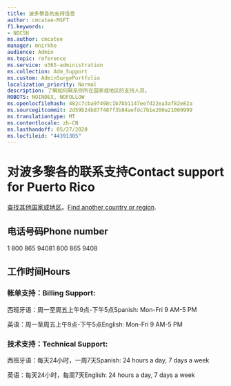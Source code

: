 ```yaml
---
title: 波多黎各的支持信息
author: cmcatee-MSFT
f1.keywords:
- NOCSH
ms.author: cmcatee
manager: mnirkhe
audience: Admin
ms.topic: reference
ms.service: o365-administration
ms.collection: Adm_Support
ms.custom: AdminSurgePortfolio
localization_priority: Normal
description: 了解如何联系你所在国家或地区的支持人员。
ROBOTS: NOINDEX, NOFOLLOW
ms.openlocfilehash: 482c7cba9f498c1b7bb1147ee7d22ea3af82e82a
ms.sourcegitcommit: 2d59b24b877487f3b84aefdc7b1e200a21009999
ms.translationtype: MT
ms.contentlocale: zh-CN
ms.lasthandoff: 05/27/2020
ms.locfileid: "44391305"
---
```

# <a name="contact-support-for-puerto-rico"></a><span data-ttu-id="9aaf9-103">对波多黎各的联系支持</span><span class="sxs-lookup"><span data-stu-id="9aaf9-103">Contact support for Puerto Rico</span></span>

<span data-ttu-id="9aaf9-104">[查找其他国家或地区](../contact-support-for-business-products.md)。</span><span class="sxs-lookup"><span data-stu-id="9aaf9-104">[Find another country or region](../contact-support-for-business-products.md).</span></span>

## <a name="phone-number"></a><span data-ttu-id="9aaf9-105">电话号码</span><span class="sxs-lookup"><span data-stu-id="9aaf9-105">Phone number</span></span>
<span data-ttu-id="9aaf9-106">1 800 865 9408</span><span class="sxs-lookup"><span data-stu-id="9aaf9-106">1 800 865 9408</span></span>

## <a name="hours"></a><span data-ttu-id="9aaf9-107">工作时间</span><span class="sxs-lookup"><span data-stu-id="9aaf9-107">Hours</span></span>
### <a name="billing-support"></a><span data-ttu-id="9aaf9-108">帐单支持：</span><span class="sxs-lookup"><span data-stu-id="9aaf9-108">Billing Support:</span></span>

<span data-ttu-id="9aaf9-109">西班牙语：周一至周五上午9点-下午5点</span><span class="sxs-lookup"><span data-stu-id="9aaf9-109">Spanish: Mon-Fri 9 AM-5 PM</span></span>

<span data-ttu-id="9aaf9-110">英语：周一至周五上午9点-下午5点</span><span class="sxs-lookup"><span data-stu-id="9aaf9-110">English: Mon-Fri 9 AM-5 PM</span></span>

### <a name="technical-support"></a><span data-ttu-id="9aaf9-111">技术支持：</span><span class="sxs-lookup"><span data-stu-id="9aaf9-111">Technical Support:</span></span>

<span data-ttu-id="9aaf9-112">西班牙语：每天24小时，一周7天</span><span class="sxs-lookup"><span data-stu-id="9aaf9-112">Spanish: 24 hours a day, 7 days a week</span></span>

<span data-ttu-id="9aaf9-113">英语：每天24小时，每周7天</span><span class="sxs-lookup"><span data-stu-id="9aaf9-113">English: 24 hours a day, 7 days a week</span></span>
